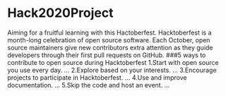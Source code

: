 # Hack2020Project
Aiming for a fruitful learning with this Hactoberfest.
Hacktoberfest is a month-long celebration of open source software. Each October, open source maintainers give new contributors extra attention as they guide developers through their first pull requests on GitHub.
###5 ways to contribute to open source during Hacktoberfest
1.Start with open source you use every day. ...
2.Explore based on your interests. ...
3.Encourage projects to participate in Hacktoberfest. ...
4.Use and improve documentation. ...
5.Skip the code and host an event. ...

